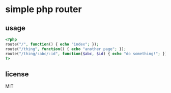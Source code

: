 # simple php router

## usage

```php
<?php
route("/", function() { echo "index"; });
route("/thing", function() { echo "another page"; });
route("/thing/:abc/:id", function($abc, $id) { echo "do something!"; });
?>
```

## license
MIT